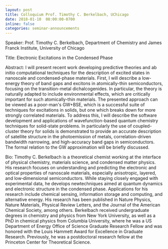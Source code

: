 ```yaml
---
layout: post
title: Colloquium Prof. Timothy C. Berkelbach, UChicago
date: 2018-01-10  08:00:00-0700
inline: false
categories: seminar-announcements
---
```


Speaker: Prof. Timothy C. Berkelbach, Department of Chemistry and James Franck Institute, University of Chicago

Title: Electronic Excitations in the Condensed Phase

Abstract: I will present recent work developing predictive theories and ab initio computational techniques for the description of excited states in nanoscale and condensed-phase materials. First, I will describe a low-energy theory of band gaps and excitons in atomically-thin semiconductors, focusing on the transition-metal dichalcogenides. In particular, the theory is naturally adapted to include environmental effects, which are critically important for such atomically-thin materials. The presented approach can be viewed as a poor-man's GW+BSE, which is a successful suite of techniques for excitations in solids, but one which breaks down for more strongly correlated materials. To address this, I will describe the software development and applications of wavefunction-based quantum chemistry techniques for solid-state problems. In particularly the use of coupled-cluster theory for solids is demonstrated to provide an accurate description of satellite structure in the photoemission of metals, correlation-driven bandwidth narrowing, and high-accuracy band gaps in semiconductors. The formal relation to the GW approximation will be briefly discussed.

Bio: Timothy C. Berkelbach is a theoretical chemist working at the interface of physical chemistry, materials science, and condensed matter physics. His research focuses on understanding and predicting the electronic and optical properties of nanoscale materials, especially anisotropic, layered, and low‐dimensional semiconductors. While staying closely engaged with experimental data, he develops newtechniques aimed at quantum dynamics and electronic structure in the condensed phase. Applications for his research include chemical sensing, information storage and computing, and alternative energy. His research has been published in Nature Physics, Nature Materials, Physical Review Letters, and the Journal of the American Chemical Society, among others. Berkelbach received undergraduate degrees in chemistry and physics from New York University, as well as a PhD in chemical physics from Columbia University, where he was a US Department of Energy Office of Science Graduate Research Fellow and was honored with the Louis Hammett Award for Excellence in Graduate Research. Previously, he was a postdoctoral research fellow at the Princeton Center for Theoretical Science.

